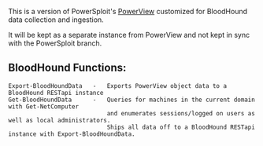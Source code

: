This is a version of PowerSploit's [PowerView](https://github.com/PowerShellMafia/PowerSploit/blob/master/Recon/PowerView.ps1) customized for BloodHound data collection and ingestion.

It will be kept as a separate instance from PowerView and not kept in sync with the PowerSploit branch.

## BloodHound Functions:

    Export-BloodHoundData   -   Exports PowerView object data to a BloodHound RESTapi instance
    Get-BloodHoundData      -   Queries for machines in the current domain with Get-NetComputer 
                                and enumerates sessions/logged on users as well as local administrators. 
                                Ships all data off to a BloodHound RESTapi instance with Export-BloodHoundData.

